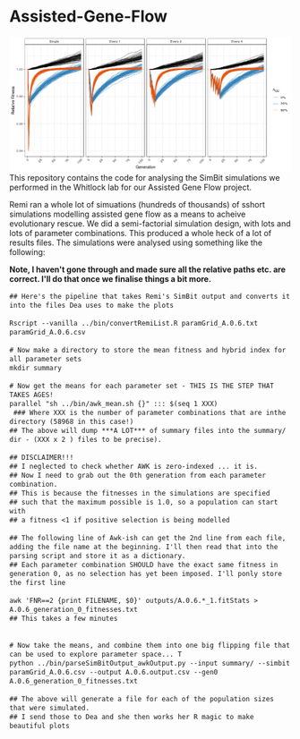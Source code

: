 # Assisted-Gene-Flow

![](newRescue/SuppFigure1.png)
This repository contains the code for analysing the SimBit simulations we performed in the Whitlock lab for our Assisted Gene Flow project.

Remi ran a whole lot of simuations (hundreds of thousands) of sshort simulations modelling assisted gene flow as a means to acheive evolutionary rescue. We did a semi-factorial simulation design, with lots and lots of parameter combinations. This produced a whole heck of a lot of results files. The simulations were analysed using something like the following:

**Note, I haven't gone through and made sure all the relative paths etc. are correct. I'll do that once we finalise things a bit more.**
```
## Here's the pipeline that takes Remi's SimBit output and converts it into the files Dea uses to make the plots

Rscript --vanilla ../bin/convertRemiList.R paramGrid_A.0.6.txt paramGrid_A.0.6.csv

# Now make a directory to store the mean fitness and hybrid index for all parameter sets
mkdir summary

# Now get the means for each parameter set - THIS IS THE STEP THAT TAKES AGES!
parallel "sh ../bin/awk_mean.sh {}" ::: $(seq 1 XXX) 
 ### Where XXX is the number of parameter combinations that are inthe directory (58968 in this case!)
## The above will dump ***A LOT*** of summary files into the summary/ dir - (XXX x 2 ) files to be precise).

## DISCLAIMER!!!
## I neglected to check whether AWK is zero-indexed ... it is.
## Now I need to grab out the 0th generation from each parameter combination.
## This is because the fitnesses in the simulations are specified
## such that the maximum possible is 1.0, so a population can start with 
## a fitness <1 if positive selection is being modelled

## The following line of Awk-ish can get the 2nd line from each file, adding the file name at the beginning. I'll then read that into the parsing script and store it as a dictionary.
## Each parameter combination SHOULD have the exact same fitness in generation 0, as no selection has yet been imposed. I'll ponly store the first line  

awk 'FNR==2 {print FILENAME, $0}' outputs/A.0.6.*_1.fitStats > A.0.6_generation_0_fitnesses.txt
## This takes a few minutes


# Now take the means, and combine them into one big flipping file that can be used to explore parameter space... T
python ../bin/parseSimBitOutput_awkOutput.py --input summary/ --simbit paramGrid_A.0.6.csv --output A.0.6.output.csv --gen0 A.0.6_generation_0_fitnesses.txt

## The above will generate a file for each of the population sizes that were simulated.
## I send those to Dea and she then works her R magic to make beautiful plots

```
